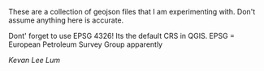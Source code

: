 These are a collection of geojson files that I am experimenting with. Don't assume anything here is accurate.

Dont' forget to use EPSG 4326! Its the default CRS in QGIS. EPSG = European Petroleum Survey Group apparently

*Kevan Lee Lum*

